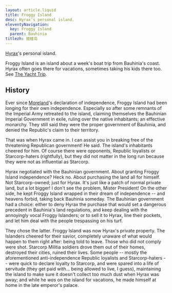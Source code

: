 ```yaml
---
layout: article.liquid
title: Froggy Island
desc: Hyrax's personal island.
eleventyNavigation:
  key: Froggy Island
  parent: Bauhinia
titlezh: 蛙蛙岛
---
```


[Hyrax](/characters/minor/#hyrax)'s personal island.

Froggy Island is an island about a week's boat trip from Bauhinia's coast. Hyrax often goes there for vacations, sometimes taking his kids there too. See [The Yacht Trip](/stories/the-yacht-trip/).

## History

Ever since [Moreland](/world/moreland/)'s declaration of independence, Froggy Island had been longing for their own independence. Especially so after some remnants of the Imperial Army retreated to the island, claiming themselves the Bauhinian Imperial Government in exile, ruling over the native inhabitants; an effective monarchy. They still said they were the proper government of Bauhinia, and denied the Republic's claim to their territory.

That was when Hyrax came in. I can assist you in breaking free of the threatening Republican government! He said. The island's inhabitants cheered for him. Of course there were opponents, Republic loyalists or Starcorp-haters (rightfully), but they did not matter in the long run because they were not as influential as Starcorp.

Hyrax negotiated with the Bauhinian government. About granting Froggy Island independence? Heck no. About purchasing the land all for himself. Not Starcorp-owned; just for Hyrax. It's just like a patch of normal private land, but a lot bigger! I don't see the problem, Mister President! On the other side, he kept Froggy Island wrapped in their dream of independence -- and heavens forbid, taking back Bauhinia someday. The Bauhinian government had a choice: either to deny Hyrax the purchase that would set a dangerous precedent in Bauhinia's land regulations, and keep dealing with the annoyingly vocal Froggy Islanders; or to sell it to Hyrax, line their pockets, and let him deal with the people trespassing on his turf.

They chose the latter. Froggy Island was now Hyrax's private property. The Islanders cheered for their savior, completely unaware of what would happen to them right after: being told to leave. Those who did not comply were shot. Starcorp Militia soldiers drove them out of their homes, destroyed their cities, ruined their lives. Some people -- mostly the aforementioned anti-independence Republic loyalists and Starcorp-haters -- were quick to declare loyalty to Starcorp, and were spared into a life of servitude (they get paid with… being allowed to live, I guess), maintaining the island to make sure it doesn't collect too much dust when Hyrax was away; and while he *was* on the island for vacations, he made himself at home in the late emperor's palace.
